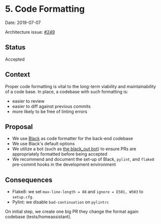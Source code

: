 # 5. Code Formatting

Date: 2019-07-07

Architecture issue: [#249](https://github.com/home-assistant/architecture/issues/249)

## Status

Accepted

## Context

Proper code formatting is vital to the long-term viability and maintainability of a code
base. In place, a codebase with such formatting is:

- easier to review
- easier to diff against previous commits
- more likely to be free of linting errors

## Proposal

- We use [Black](https://github.com/python/black) as code formatter for the back-end codebase
- We use Black's default options
- We utilize a bot (such as [the black_out bot](https://github.com/Mariatta/black_out)) to ensure PRs are appropriately formatted before being accepted
- We recommend and document the set-up of Black, `pylint`, and `flake8` pre-commit hooks in the development environment

## Consequences

- Flake8: we set `max-line-length = 88` and `ignore = E501, W503` to `setup.cfg`.
- Pylint: we disable `bad-continuation` on `pylintrc`

On initial step, we create one big PR they change the format again codebase (tests/homeassistant).
